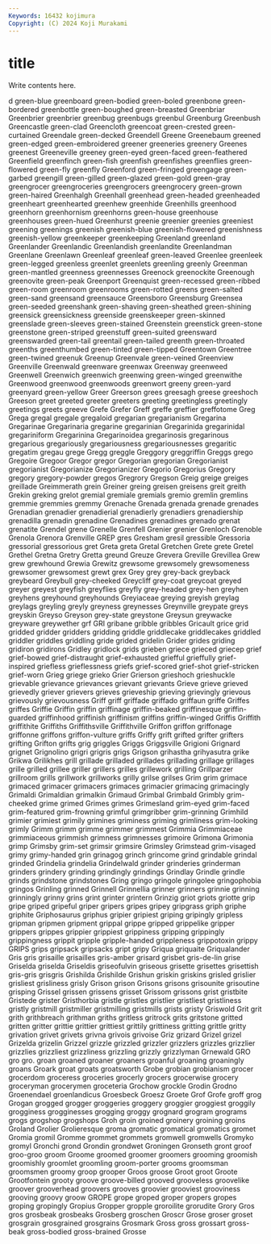 ```yaml
---
Keywords: 16432 kojimura
Copyright: (C) 2024 Koji Murakami
---
```


# title

Write contents here.



d green-blue greenboard green-bodied green-boled greenbone green-bordered greenbottle green-boughed green-breasted
Greenbriar Greenbrier greenbrier greenbug greenbugs greenbul Greenburg Greenbush Greencastle green-clad
Greencloth greencoat green-crested green-curtained Greendale green-decked Greendell Greene Greenebaum greened
green-edged green-embroidered greener greeneries greenery Greenes greenest Greeneville greeney green-eyed
green-faced green-feathered Greenfield greenfinch green-fish greenfish greenfishes greenflies green-flowered green-fly
greenfly Greenford green-fringed greengage green-garbed greengill green-gilled green-glazed green-gold green-gray
greengrocer greengroceries greengrocers greengrocery green-grown green-haired Greenhalgh Greenhall greenhead green-headed
greenheaded greenheart greenhearted greenhew greenhide Greenhills greenhood greenhorn greenhornism greenhorns
green-house greenhouse greenhouses green-hued Greenhurst greenie greenier greenies greeniest greening
greenings greenish greenish-blue greenish-flowered greenishness greenish-yellow greenkeeper greenkeeping Greenland greenland
Greenlander Greenlandic Greenlandish greenlandite Greenlandman Greenlane Greenlawn Greenleaf greenleaf green-leaved
Greenlee greenleek green-legged greenless greenlet greenlets greenling greenly Greenman green-mantled
greenness greennesses Greenock greenockite Greenough greenovite green-peak Greenport Greenquist green-recessed
green-ribbed green-room greenroom greenrooms green-rotted greens green-salted green-sand greensand greensauce
Greensboro Greensburg Greensea green-seeded greenshank green-shaving green-sheathed green-shining greensick greensickness
greenside greenskeeper green-skinned greenslade green-sleeves green-stained Greenstein greenstick green-stone greenstone
green-striped greenstuff green-suited greensward greenswarded green-tail greentail green-tailed greenth green-throated
greenths greenthumbed green-tinted green-tipped Greentown Greentree green-twined greenuk Greenup Greenvale
green-veined Greenview Greenville Greenwald greenware greenwax Greenway greenweed Greenwell Greenwich
greenwich greenwing green-winged greenwithe Greenwood greenwood greenwoods greenwort greeny green-yard
greenyard green-yellow Greer Greerson grees greesagh greese greeshoch Greeson greet
greeted greeter greeters greeting greetingless greetingly greetings greets greeve Grefe
Grefer Greff greffe greffier greffotome Greg Grega gregal gregale gregaloid
gregarian gregarianism Gregarina Gregarinae Gregarinaria gregarine gregarinian Gregarinida gregarinidal gregariniform
Gregarinina Gregarinoidea gregarinosis gregarinous gregarious gregariously gregariousness gregariousnesses gregaritic gregatim
gregau grege Gregg greggle Greggory greggriffin Greggs grego Gregoire Gregoor
Gregor gregor Gregorian gregorian Gregorianist gregorianist Gregorianize Gregorianizer Gregorio Gregorius
Gregory gregory gregory-powder gregos Gregrory Gregson Greig greige greiges greillade
Greimmerath grein Greiner greing greisen greisens greit greith Grekin greking
grelot gremial gremiale gremials gremio gremlin gremlins gremmie gremmies gremmy
Grenache Grenada grenada grenade grenades Grenadian grenadier grenadierial grenadierly grenadiers
grenadiership grenadilla grenadin grenadine Grenadines grenadines grenado grenat grenatite Grendel
grene Grenelle Grenfell Grenier grenier Grenloch Grenoble Grenola Grenora Grenville
GREP gres Gresham gresil gressible Gressoria gressorial gressorious gret Greta
greta Gretal Gretchen Grete grete Gretel Grethel Gretna Gretry Gretta
greund Greuze Grevera Greville Grevillea Grew grew grewhound Grewia Grewitz
grewsome grewsomely grewsomeness grewsomer grewsomest grewt grex Grey grey grey-back
greyback greybeard Greybull grey-cheeked Greycliff grey-coat greycoat greyed greyer greyest
greyfish greyflies greyfly grey-headed grey-hen greyhen greyhens greyhound greyhounds Greyiaceae
greying greyish greylag greylags greyling greyly greyness greynesses Greynville greypate
greys greyskin Greyso Greyson grey-state greystone Greysun greywacke greyware greywether
grf GRI gribane gribble gribbles Gricault grice grid gridded gridder
gridders gridding griddle griddlecake griddlecakes griddled griddler griddles griddling gride
grided gridelin Grider grides griding gridiron gridirons Gridley gridlock grids
grieben griece grieced griecep grief grief-bowed grief-distraught grief-exhausted griefful grieffully
grief-inspired griefless grieflessness griefs grief-scored grief-shot grief-stricken grief-worn Grieg griege
grieko Grier Grierson grieshoch grieshuckle grievable grievance grievances grievant grievants
Grieve grieve grieved grievedly griever grievers grieves grieveship grieving grievingly
grievous grievously grievousness Griff griff griffade griffado griffaun griffe Griffes
griffes Griffie Griffin griffin griffinage griffin-beaked griffinesque griffin-guarded griffinhood griffinish
griffinism griffins griffin-winged Griffis Griffith griffithite Griffiths Griffithsville Griffithville Griffon
griffon griffonage griffonne griffons griffon-vulture griffs Griffy grift grifted grifter
grifters grifting Grifton grifts grig griggles Griggs Griggsville Grigioni Grignard
grignet Grignolino grigri grigris grigs Grigson grihastha grihyasutra grike Grikwa
Grilikhes grill grillade grilladed grillades grillading grillage grillages grille grilled
grillee griller grillers grilles grillework grilling Grillparzer grillroom grills grillwork
grillworks grilly grilse grilses Grim grim grimace grimaced grimacer grimacers
grimaces grimacier grimacing grimacingly Grimaldi Grimaldian grimalkin Grimaud Grimbal Grimbald
Grimbly grim-cheeked grime grimed Grimes grimes Grimesland grim-eyed grim-faced grim-featured
grim-frowning grimful grimgribber grim-grinning Grimhild grimier grimiest grimily grimines griminess
griming grimliness grim-looking grimly Grimm grimm grimme grimmer grimmest Grimmia
Grimmiaceae grimmiaceous grimmish grimness grimnesses grimoire Grimona Grimonia grimp Grimsby
grim-set grimsir grimsire Grimsley Grimstead grim-visaged grimy grimy-handed grin grinagog
grinch grincome grind grindable grindal grinded Grindelia grindelia Grindelwald grinder
grinderies grinderman grinders grindery grinding grindingly grindings Grindlay Grindle grindle
grinds grindstone grindstones Gring gringo gringole gringolee gringophobia gringos Grinling
grinned Grinnell Grinnellia grinner grinners grinnie grinning grinningly grinny grins
grint grinter grintern Grinzig griot griots griotte grip gripe griped
gripeful griper gripers gripes gripey gripgrass griph griphe griphite Griphosaurus
griphus gripier gripiest griping gripingly gripless gripman gripmen gripment grippal
grippe gripped grippelike gripper grippers grippes grippier grippiest grippiness gripping
grippingly grippingness grippit gripple gripple-handed grippleness grippotoxin grippy GRIPS grips
gripsack gripsacks gript gripy Griqua griquaite Griqualander Gris gris grisaille
grisailles gris-amber grisard grisbet gris-de-lin grise Griselda griselda Griseldis griseofulvin
griseous grisette grisettes grisettish gris-gris grisgris Grishilda Grishilde Grishun griskin
griskins grisled grislier grisliest grisliness grisly Grison grison Grisons grisons
grisounite grisoutine grisping Grissel grissen grissens grisset Grissom grissons grist
gristbite Gristede grister Gristhorbia gristle gristles gristlier gristliest gristliness gristly
gristmill gristmiller gristmilling gristmills grists gristy Griswold Grit grit grith
grithbreach grithman griths gritless gritrock grits gritstone gritted gritten gritter
grittie grittier grittiest grittily grittiness gritting grittle gritty grivation grivet
grivets grivna grivois grivoise Griz grizard Grizel grizel Grizelda grizelin
Grizzel grizzle grizzled grizzler grizzlers grizzles grizzlier grizzlies grizzliest grizzliness
grizzling grizzly grizzlyman Grnewald GRO gro gro. groan groaned groaner
groaners groanful groaning groaningly groans Groark groat groats groatsworth Grobe
grobian grobianism grocer grocerdom groceress groceries grocerly grocers grocerwise grocery
groceryman grocerymen groceteria Grochow grockle Grodin Grodno Groenendael groenlandicus Groesbeck
Groesz Groete Grof Grofe groff grog Grogan grogged grogger groggeries
groggery groggier groggiest groggily grogginess grogginesses grogging groggy grognard grogram
grograms grogs grogshop grogshops Groh groin groined groinery groining groins
Groland Grolier Grolieresque groma gromatic gromatical gromatics gromet Gromia gromil
Gromme grommet grommets gromwell gromwells Gromyko gromyl Gronchi grond Grondin
grondwet Groningen Gronseth gront groof groo-groo groom Groome groomed groomer
groomers grooming groomish groomishly groomlet groomling groom-porter grooms groomsman groomsmen
groomy groop grooper Groos groose Groot groot Groote Grootfontein grooty
groove groove-billed grooved grooveless groovelike groover grooverhead groovers grooves groovier
grooviest grooviness grooving groovy groow GROPE grope groped groper gropers
gropes groping gropingly Gropius Gropper gropple groroilite grorudite Grory Gros
gros grosbeak grosbeaks Grosberg groschen Groscr Grose groser groset grosgrain
grosgrained grosgrains Grosmark Gross gross grossart gross-beak gross-bodied gross-brained Grosse
